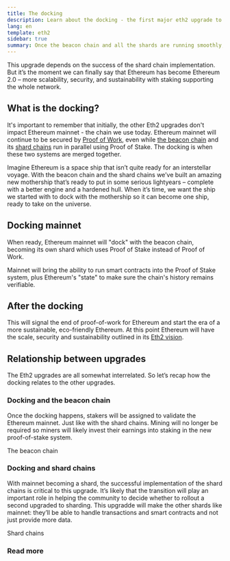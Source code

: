 ```yaml
---
title: The docking
description: Learn about the docking - the first major eth2 upgrade to Ethereum.
lang: en
template: eth2
sidebar: true
summary: Once the beacon chain and all the shards are running smoothly, attention will turn to Ethereum mainnet. Mainnet won't change for a while – we're building the beacon chain and the shard chains in parallel to the Ethereum we use today. But eventually mainnet will become a shard so it can join the new proof-of-stake system.
---
```


<UpgradeStatus date="~2021/22">
    This upgrade depends on the success of the shard chain implementation. But it’s the moment we can finally say that Ethereum has become Ethereum 2.0 – more scalability, security, and sustainability with staking supporting the whole network.
</UpgradeStatus>

## What is the docking?

It's important to remember that initially, the other Eth2 upgrades don't impact Ethereum mainnet - the chain we use today. Ethereum mainnet will continue to be secured by [Proof of Work](/en/developers/docs/mining/), even while [the beacon chain](/en/eth2/beacon-chain/) and its [shard chains](/en/eth2/shard-chains/) run in parallel using Proof of Stake. The docking is when these two systems are merged together.

Imagine Ethereum is a space ship that isn’t quite ready for an interstellar voyage. With the beacon chain and the shard chains we’ve built an amazing new mothership that’s ready to put in some serious lightyears – complete with a better engine and a hardened hull. When it’s time, we want the ship we started with to dock with the mothership so it can become one ship, ready to take on the universe.

## Docking mainnet

When ready, Ethereum mainnet will "dock" with the beacon chain, becoming its own shard which uses Proof of Stake instead of Proof of Work.

Mainnet will bring the ability to run smart contracts into the Proof of Stake system, plus Ethereum's "state" to make sure the chain's history remains verifiable.

<!-- ### Improving mainnet

Before mainnet docks with the new eth2 system, it’s probably worthwhile sorting some of the issues that are in flight – often referred to as Ethereum1.x.

These include Improvements for

- **End users**: like [EIP-1559](https://eips.ethereum.org/EIPS/eip-1559) which changes the way users bid for blockspace. In other words, making transaction fees more efficient for end users.
- **Client runners**: making running clients more sustainable by capping disk space requirements.
- **Developers**: upgrading the EVM to be more flexible.

Plus many more.

[More on Ethereum1.x](/en/learn/#eth-1x)

These improvements all have a place in Eth2 so it’s likely that their progress may affect the timing of the docking. -->

## After the docking

This will signal the end of proof-of-work for Ethereum and start the era of a more sustainable, eco-friendly Ethereum. At this point Ethereum will have the scale, security and sustainability outlined in its [Eth2 vision](/en/eth2/vision/).

## Relationship between upgrades

The Eth2 upgrades are all somewhat interrelated. So let’s recap how the docking relates to the other upgrades.

### Docking and the beacon chain

Once the docking happens, stakers will be assigned to validate the Ethereum mainnet. Just like with the shard chains. Mining will no longer be required so miners will likely invest their earnings into staking in the new proof-of-stake system.

<ButtonLink to="/en/eth2/beacon-chain/">The beacon chain</ButtonLink>

### Docking and shard chains

With mainnet becoming a shard, the successful implementation of the shard chains is critical to this upgrade. It’s likely that the transition will play an important role in helping the community to decide whether to rollout a second upgraded to sharding. This upgradde will make the other shards like mainnet: they’ll be able to handle transactions and smart contracts and not just provide more data.

<ButtonLink to="/en/eth2/shard-chains/">Shard chains</ButtonLink>

<Divider />

### Read more

<Eth2DockingList />
